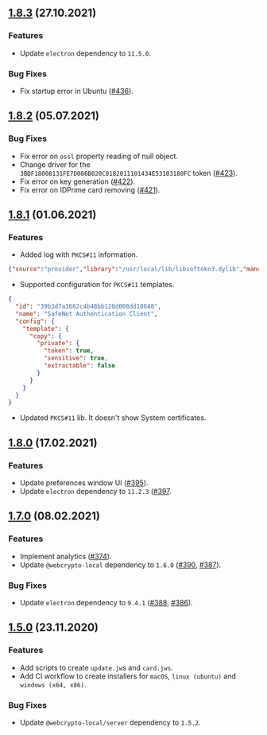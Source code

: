 ## [1.8.3](https://github.com/PeculiarVentures/fortify/releases/tag/1.8.3) (27.10.2021)

### Features

- Update `electron` dependency to `11.5.0`.

### Bug Fixes

- Fix startup error in Ubuntu ([#436](https://github.com/PeculiarVentures/fortify/issues/436)).

## [1.8.2](https://github.com/PeculiarVentures/fortify/releases/tag/1.8.2) (05.07.2021)

### Bug Fixes

- Fix error on `ossl` property reading of null object.
- Change driver for the `3BDF18008131FE7D006B020C0182011101434E53103180FC` token ([#423](https://github.com/PeculiarVentures/fortify/issues/423)).
- Fix error on key generation ([#422](https://github.com/PeculiarVentures/fortify/issues/422)).
- Fix error on IDPrime card removing ([#421](https://github.com/PeculiarVentures/fortify/issues/421)).

## [1.8.1](https://github.com/PeculiarVentures/fortify/releases/tag/1.8.1) (01.06.2021)

### Features

- Added log with `PKCS#11` information.
```json
{"source":"provider","library":"/usr/local/lib/libsoftokn3.dylib","manufacturerId":"Mozilla Foundation","cryptokiVersion":{"major":2,"minor":40},"libraryVersion":{"major":3,"minor":64},"firmwareVersion":{"major":0,"minor":0},"level":"info","message":"PKCS#11 library information","timestamp":"2021-05-26T09:57:30.827Z"}
```
- Supported configuration for `PKCS#11` templates.
```json
{
  "id": "39b3d7a3662c4b48bb120d008dd18648",
  "name": "SafeNet Authentication Client",
  "config": {
    "template": {
      "copy": {
        "private": {
          "token": true,
          "sensitive": true,
          "extractable": false
        }
      }
    }
  }
}
```
- Updated `PKCS#11` lib. It doesn't show System certificates.

## [1.8.0](https://github.com/PeculiarVentures/fortify/releases/tag/1.8.0) (17.02.2021)

### Features

- Update preferences window UI ([#395](https://github.com/PeculiarVentures/fortify/pull/395)).
- Update `electron` dependency to `11.2.3` ([#397](https://github.com/PeculiarVentures/fortify/pull/397).

## [1.7.0](https://github.com/PeculiarVentures/fortify/releases/tag/1.7.0) (08.02.2021)

### Features

- Implement analytics ([#374](https://github.com/PeculiarVentures/fortify/pull/374)).
- Update `@webcrypto-local` dependency to `1.6.0` ([#390](https://github.com/PeculiarVentures/fortify/pull/390), [#387](https://github.com/PeculiarVentures/fortify/issues/387)).

### Bug Fixes

- Update `electron` dependency to `9.4.1` ([#388](https://github.com/PeculiarVentures/fortify/pull/388), [#386](https://github.com/PeculiarVentures/fortify/pull/386)).


## [1.5.0](https://github.com/PeculiarVentures/fortify/releases/tag/1.5.0) (23.11.2020)

### Features

- Add scripts to create `update.jw`s and `card.jws`.
- Add CI workflow to create installers for `macOS`, `linux (ubuntu)` and `windows (x64, x86)`.

### Bug Fixes

- Update `@webcrypto-local/server` dependency to `1.5.2`.